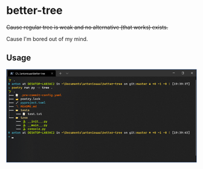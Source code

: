 # better-tree

~~Cause regular tree is weak and no alternative (that works) exists.~~

Cause I'm bored out of my mind.

## Usage

![Usage](assets/tree_usage.png)
